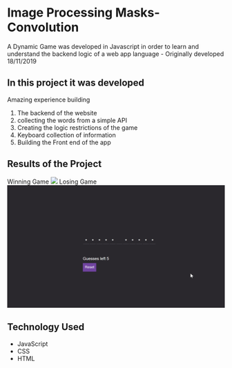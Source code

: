 # Image Processing Masks-Convolution

A Dynamic Game was developed in Javascript in order to learn and understand the backend logic of a web app language - Originally developed 18/11/2019



## In this project it was developed 
Amazing experience building 
1. The backend of the website
2. collecting the words from a simple API
3. Creating the logic restrictions of the game
4. Keyboard collection of information
5. Building the Front end of the app

## Results of the Project 
Winning Game
<img src="PlayingWinningGAme.gif" width="600">
Losing Game 
<img src="Images/PlayingLosingGame.gif" width="600">

## Technology Used 
- JavaScript
- CSS
- HTML
